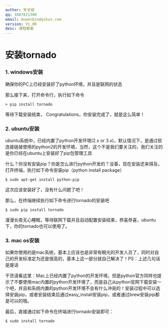 ```yaml
---
author: 牟文斌
qq: 1007821300
email: muwenbin@qikux.com
version: V1.00
desc: 课程教案
---
```


# 安装tornado

### 1. windows安装

确保你的PC上已经安装好了python环境，并且是联网的状态

那么接下来，打开命令行，执行如下命令

```
> pip install tornado
```

等待下载安装结束， Congratulations，你安装完成了，就是这么简单！

### 2. ubuntu安装

ubuntu系统中，已经内置了python开发环境\(2.x or 3.x\)，默认情况下，是通过软连接链接使用的python2的开发环境，当然，这个不是我们要关注的，我们关注的是你已经在ubuntu上安装好了pip包管理工具

什么？你没有安装pip？你是怎么进行python开发的？没事，现在安装还来得及，打开终端，执行如下命令安装pip（python install package）

```
$ sudo apt-get install python-pip
```

这次应该安装好了，没有什么问题了吧！

那么，在终端继续执行如下命令进行tornado的安装吧

```
$ sudo pip install tornado
```

漫漫长夜无心睡眠，等待联网下载并且自动配置安装结束，恭喜恭喜，ubuntu下，你的tornado也可以使用了。

### 3. mac os安装

如果你使用的是mac系统，基本上应该也是非常有眼光的开发人员了，同时对自己的开发标准定为还是很高的，基本上这一部分就自己解决了！PS：上述几句话是废话

干货请看这里：Mac上已经内置了python的开发环境，但是python官方同样也提示了不要使用mac内置的python开发环境了，而是自己从python官网下载安装一个吧，并且和系统内置的python开发环境不会有什么冲突的！安装过程中可以选择安装pip，或者安装结束后通过easy\_install安装pip，或者通过brew安装pip都是可以的哦。

最后，直接通过如下命令在终端进行tornado安装即可：

```
$ sudo install tornado
```



